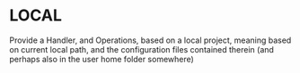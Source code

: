 LOCAL
=====

Provide a Handler, and Operations, based on a local project, meaning
based on current local path, and the configuration files contained
therein (and perhaps also in the user home folder somewhere)
